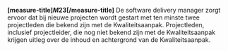 <!-- begin: measure -->
**[measure-title]$M23$[/measure-title]**
De software delivery manager zorgt ervoor dat bij nieuwe projecten wordt gestart met ten minste twee projectleden die bekend zijn met de Kwaliteitsaanpak. Projectleden, inclusief projectleider, die nog niet bekend zijn met de Kwaliteitsaanpak krijgen uitleg over de inhoud en achtergrond van de Kwaliteitsaanpak.
<!-- end: measure -->
